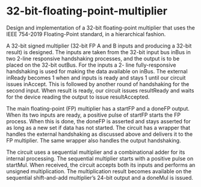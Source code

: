 # 32-bit-floating-point-multiplier
Design and implementation of a 32-bit floating-point multiplier that uses the IEEE 754-2019 Floating-Point standard, in a hierarchical fashion.

A 32-bit signed multiplier (32-bit FP A and B inputs and producing a 32-bit result) is designed. The inputs are taken from the 32-bit input bus inBus in two 2-line responsive handshaking processes, and the output is to be placed on the 32-bit outBus. For the inputs a 2- line fully-responsive handshaking is used for making the data available on inBus. The external inReady becomes 1 when and inputs is ready and stays 1 until our circuit issues inAccept. This is followed by another round of handshaking for the second input. When result is ready, our circuit issues resultReady and waits for the device reading the output to issue resultAccepted.

The main floating-point (FP) multiplier has a startFP and a doneFP output. When its two inputs are ready, a positive pulse of startFP starts the FP process. When this is done, the doneFP is asserted and stays asserted for as long as a new set if data has not started.
The circuit has a wrapper that handles the external handshaking as discussed above and delivers it to the FP multiplier. The same wrapper also handles the output handshaking.

The circuit uses a sequential multiplier and a combinational adder for its internal processing. The sequential multiplier starts with a positive pulse on startMul. When received, the circuit accepts both its inputs and performs an unsigned multiplication. The multiplication result becomes available on the sequential shift-and-add multiplier’s 24-bit output and a doneMul is issued.


